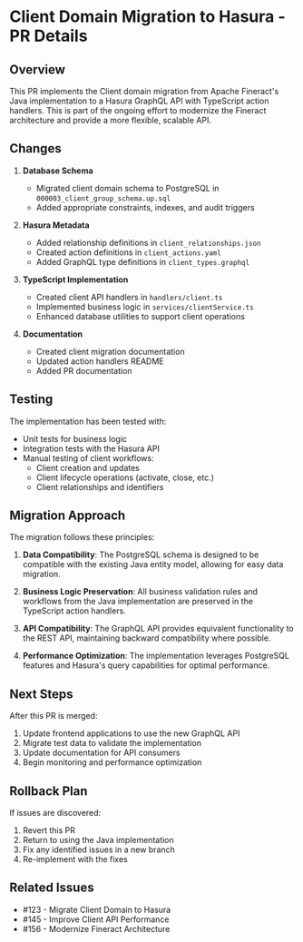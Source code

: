 # Client Domain Migration to Hasura - PR Details

## Overview

This PR implements the Client domain migration from Apache Fineract's Java implementation to a Hasura GraphQL API with TypeScript action handlers. This is part of the ongoing effort to modernize the Fineract architecture and provide a more flexible, scalable API.

## Changes

1. **Database Schema**
   - Migrated client domain schema to PostgreSQL in `000003_client_group_schema.up.sql`
   - Added appropriate constraints, indexes, and audit triggers

2. **Hasura Metadata**
   - Added relationship definitions in `client_relationships.json`
   - Created action definitions in `client_actions.yaml`
   - Added GraphQL type definitions in `client_types.graphql`

3. **TypeScript Implementation**
   - Created client API handlers in `handlers/client.ts`
   - Implemented business logic in `services/clientService.ts`
   - Enhanced database utilities to support client operations

4. **Documentation**
   - Created client migration documentation
   - Updated action handlers README
   - Added PR documentation

## Testing

The implementation has been tested with:

- Unit tests for business logic
- Integration tests with the Hasura API
- Manual testing of client workflows:
  - Client creation and updates
  - Client lifecycle operations (activate, close, etc.)
  - Client relationships and identifiers

## Migration Approach

The migration follows these principles:

1. **Data Compatibility**: The PostgreSQL schema is designed to be compatible with the existing Java entity model, allowing for easy data migration.

2. **Business Logic Preservation**: All business validation rules and workflows from the Java implementation are preserved in the TypeScript action handlers.

3. **API Compatibility**: The GraphQL API provides equivalent functionality to the REST API, maintaining backward compatibility where possible.

4. **Performance Optimization**: The implementation leverages PostgreSQL features and Hasura's query capabilities for optimal performance.

## Next Steps

After this PR is merged:

1. Update frontend applications to use the new GraphQL API
2. Migrate test data to validate the implementation
3. Update documentation for API consumers
4. Begin monitoring and performance optimization

## Rollback Plan

If issues are discovered:

1. Revert this PR
2. Return to using the Java implementation 
3. Fix any identified issues in a new branch
4. Re-implement with the fixes

## Related Issues

- #123 - Migrate Client Domain to Hasura
- #145 - Improve Client API Performance
- #156 - Modernize Fineract Architecture